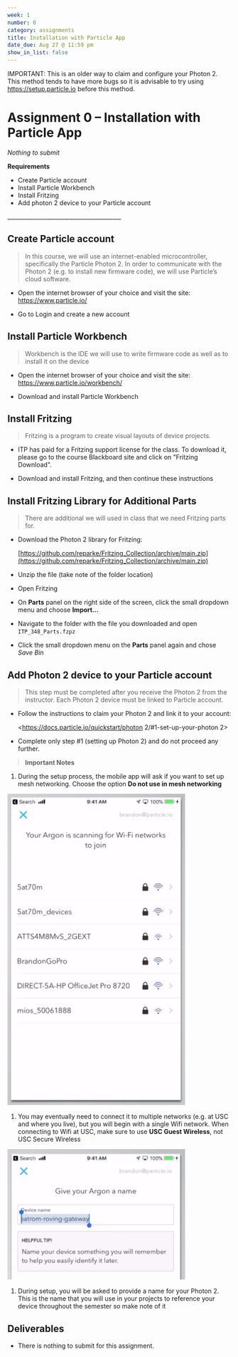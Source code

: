 ```yaml
---
week: 1
number: 0
category: assignments
title: Installation with Particle App
date_due: Aug 27 @ 11:59 pm
show_in_list: false
---
```


IMPORTANT: This is an older way to claim and configure your Photon 2. This method tends to have more bugs so it is advisable to try using https://setup.particle.io before this method. 

Assignment 0 – Installation with Particle App
=====================================

*Nothing to submit*

**Requirements**

-   Create Particle account
-   Install Particle Workbench
-   Install Fritzing
-   Add photon 2 device to your Particle account

\_______________________________________\_

Create Particle account
-----------------------

>   In this course, we will use an internet-enabled microcontroller,
>   specifically the Particle Photon 2. In order to communicate with the Photon 2
>   (e.g. to install new firmware code), we will use Particle’s cloud software.

-   Open the internet browser of your choice and visit the site:  
    <https://www.particle.io/>

-   Go to Login and create a new account

Install Particle Workbench
--------------------------

>   Workbench is the IDE we will use to write firmware code as well as to
>   install it on the device

-   Open the internet browser of your choice and visit the site:
    <https://www.particle.io/workbench/>

-   Download and install Particle Workbench

Install Fritzing
----------------

>   Fritzing is a program to create visual layouts of device projects.

-   ITP has paid for a Fritzing support license for the class. To download it, please go to the course Blackboard site and click on "Fritzing Download".

-   Download and install Fritzing, and then continue these instructions

Install Fritzing Library for Additional Parts
----------------

>   There are additional we will used in class that we need Fritzing parts for.

- Download the Photon 2 library for Fritzing:

  [https://github.com/reparke/Fritzing_Collection/archive/main.zip](https://github.com/reparke/Fritzing_Collection/archive/main.zip)

- Unzip the file (take note of the folder location)

- Open Fritzing

- On **Parts** panel on the right side of the screen, click the small dropdown menu and choose **Import…**

- Navigate to the folder with the file you downloaded and open `ITP_348_Parts.fzpz`

- Click the small dropdown menu on the **Parts** panel again and chose *Save Bin*

Add Photon 2 device to your Particle account
-----------------------------------------

>   This step must be completed after you receive the Photon 2 from the instructor.
>   Each Photon 2 device must be linked to Particle account.

-   Follow the instructions to claim your Photon 2 and link it to your account:

    <https://docs.particle.io/quickstart/photon 2/#1-set-up-your-photon 2>

-   Complete only step \#1 (setting up Photon 2) and do not proceed any further.

>   **Important Notes**

1.  During the setup process, the mobile app will ask if you want to set up mesh
    networking. Choose the option **Do not use in mesh networking**

<img src="a0_installation_app_deprecated.assets/2e97c727fccb86d208d67eb123ae8450.png" alt="find wifi networks" style="width:400px" />

1.  You may eventually need to connect it to multiple networks (e.g. at USC and
    where you live), but you will begin with a single Wifi network. When
    connecting to Wifi at USC, make sure to use **USC Guest Wireless**, not USC
    Secure Wireless

<img src="a0_installation_app_deprecated.assets/b7fb87c14d438e943a6133b77d2743cc.png" alt="name the Photon 2" style="width:400px" />

1.  During setup, you will be asked to provide a name for your Photon 2. This is
    the name that you will use in your projects to reference your device
    throughout the semester so make note of it

Deliverables
------------

- There is nothing to submit for this assignment.

